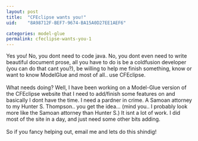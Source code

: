 ```yaml
---
layout: post
title:  "CFEclipse wants you!"
uid:	"8A98712F-BEF7-9674-BA15A0D27EE1AEF6"

categories: model-glue
permalink: cfeclipse-wants-you-1
---
```

Yes you! No, you dont need to code java. No, you dont even need to write beautiful document prose, all you have to do is be a coldfusion developer (you can do that cant you?), be willing to help me finish something, know or want to know ModelGlue and most of all.. use CFEclipse.<br /><br />What needs doing? Well, I have been working on a Model-Glue version of the CFEclipse website that I need to add/finish some features on and basically I dont have the time. I need a pardner in crime. A Samoan attorney to my Hunter S. Thompson.. you get the idea... (mind you.. I probably look more like the Samoan attorney than Hunter S.) It isnt a lot of work. I did most of the site in a day, and just need some other bits adding.<br /><br />So if you fancy helping out, email me and lets do this shindig!